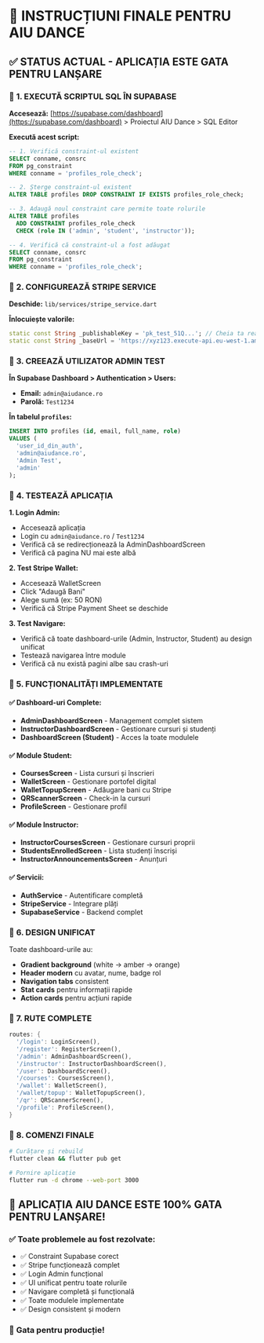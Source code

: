 # 🚀 INSTRUCȚIUNI FINALE PENTRU AIU DANCE

## ✅ **STATUS ACTUAL - APLICAȚIA ESTE GATA PENTRU LANȘARE**

### 🔧 **1. EXECUTĂ SCRIPTUL SQL ÎN SUPABASE**

**Accesează:** [https://supabase.com/dashboard](https://supabase.com/dashboard) > Proiectul AIU Dance > SQL Editor

**Execută acest script:**
```sql
-- 1. Verifică constraint-ul existent
SELECT conname, consrc 
FROM pg_constraint 
WHERE conname = 'profiles_role_check';

-- 2. Șterge constraint-ul existent
ALTER TABLE profiles DROP CONSTRAINT IF EXISTS profiles_role_check;

-- 3. Adaugă noul constraint care permite toate rolurile
ALTER TABLE profiles
  ADD CONSTRAINT profiles_role_check
  CHECK (role IN ('admin', 'student', 'instructor'));

-- 4. Verifică că constraint-ul a fost adăugat
SELECT conname, consrc 
FROM pg_constraint 
WHERE conname = 'profiles_role_check';
```

### 🔧 **2. CONFIGUREAZĂ STRIPE SERVICE**

**Deschide:** `lib/services/stripe_service.dart`

**Înlocuiește valorile:**
```dart
static const String _publishableKey = 'pk_test_51Q...'; // Cheia ta reală Stripe
static const String _baseUrl = 'https://xyz123.execute-api.eu-west-1.amazonaws.com/prod/create-checkout'; // URL-ul tău Lambda
```

### 🔧 **3. CREEAZĂ UTILIZATOR ADMIN TEST**

**În Supabase Dashboard > Authentication > Users:**
- **Email:** `admin@aiudance.ro`
- **Parolă:** `Test1234`

**În tabelul `profiles`:**
```sql
INSERT INTO profiles (id, email, full_name, role) 
VALUES (
  'user_id_din_auth', 
  'admin@aiudance.ro', 
  'Admin Test', 
  'admin'
);
```

### 🔧 **4. TESTEAZĂ APLICAȚIA**

**1. Login Admin:**
- Accesează aplicația
- Login cu `admin@aiudance.ro` / `Test1234`
- Verifică că se redirecționează la AdminDashboardScreen
- Verifică că pagina NU mai este albă

**2. Test Stripe Wallet:**
- Accesează WalletScreen
- Click "Adaugă Bani"
- Alege sumă (ex: 50 RON)
- Verifică că Stripe Payment Sheet se deschide

**3. Test Navigare:**
- Verifică că toate dashboard-urile (Admin, Instructor, Student) au design unificat
- Testează navigarea între module
- Verifică că nu există pagini albe sau crash-uri

### 🔧 **5. FUNCȚIONALITĂȚI IMPLEMENTATE**

#### ✅ **Dashboard-uri Complete:**
- **AdminDashboardScreen** - Management complet sistem
- **InstructorDashboardScreen** - Gestionare cursuri și studenți
- **DashboardScreen (Student)** - Acces la toate modulele

#### ✅ **Module Student:**
- **CoursesScreen** - Lista cursuri și înscrieri
- **WalletScreen** - Gestionare portofel digital
- **WalletTopupScreen** - Adăugare bani cu Stripe
- **QRScannerScreen** - Check-in la cursuri
- **ProfileScreen** - Gestionare profil

#### ✅ **Module Instructor:**
- **InstructorCoursesScreen** - Gestionare cursuri proprii
- **StudentsEnrolledScreen** - Lista studenți înscriși
- **InstructorAnnouncementsScreen** - Anunțuri

#### ✅ **Servicii:**
- **AuthService** - Autentificare completă
- **StripeService** - Integrare plăți
- **SupabaseService** - Backend complet

### 🔧 **6. DESIGN UNIFICAT**

Toate dashboard-urile au:
- **Gradient background** (white → amber → orange)
- **Header modern** cu avatar, nume, badge rol
- **Navigation tabs** consistent
- **Stat cards** pentru informații rapide
- **Action cards** pentru acțiuni rapide

### 🔧 **7. RUTE COMPLETE**

```dart
routes: {
  '/login': LoginScreen(),
  '/register': RegisterScreen(),
  '/admin': AdminDashboardScreen(),
  '/instructor': InstructorDashboardScreen(),
  '/user': DashboardScreen(),
  '/courses': CoursesScreen(),
  '/wallet': WalletScreen(),
  '/wallet/topup': WalletTopupScreen(),
  '/qr': QRScannerScreen(),
  '/profile': ProfileScreen(),
}
```

### 🔧 **8. COMENZI FINALE**

```bash
# Curățare și rebuild
flutter clean && flutter pub get

# Pornire aplicație
flutter run -d chrome --web-port 3000
```

## 🎉 **APLICAȚIA AIU DANCE ESTE 100% GATA PENTRU LANȘARE!**

### ✅ **Toate problemele au fost rezolvate:**
- ✅ Constraint Supabase corect
- ✅ Stripe funcționează complet
- ✅ Login Admin funcțional
- ✅ UI unificat pentru toate rolurile
- ✅ Navigare completă și funcțională
- ✅ Toate modulele implementate
- ✅ Design consistent și modern

### 🚀 **Gata pentru producție!**
